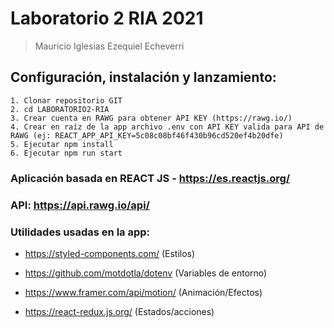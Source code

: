 # Laboratorio 2 RIA 2021

> Mauricio Iglesias
> Ezequiel Echeverri

## Configuración, instalación y lanzamiento:

    1. Clonar repositorio GIT
    2. cd LABORATORIO2-RIA
    3. Crear cuenta en RAWG para obtener API KEY (https://rawg.io/)
    4. Crear en raíz de la app archivo .env con API KEY valida para API de RAWG (ej: REACT_APP_API_KEY=5c08c08bf46f430b96cd520ef4b20dfe)    
    5. Ejecutar npm install
    6. Ejecutar npm run start

### Aplicación basada en REACT JS - https://es.reactjs.org/

### API: https://api.rawg.io/api/

### Utilidades usadas en la app:

* https://styled-components.com/   (Estilos)

* https://github.com/motdotla/dotenv (Variables de entorno)

* https://www.framer.com/api/motion/ (Animación/Efectos)

* https://react-redux.js.org/ (Estados/acciones)
